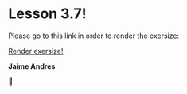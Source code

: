 # Lesson 3.7!

Please go to this link in order to render the exersize:

[Render exersize!](http://github.ekorre.org/2017-Google-Developer-Challenge/Lesson-3/7/tree-to-html.html)

**Jaime Andres**

:see_no_evil:
